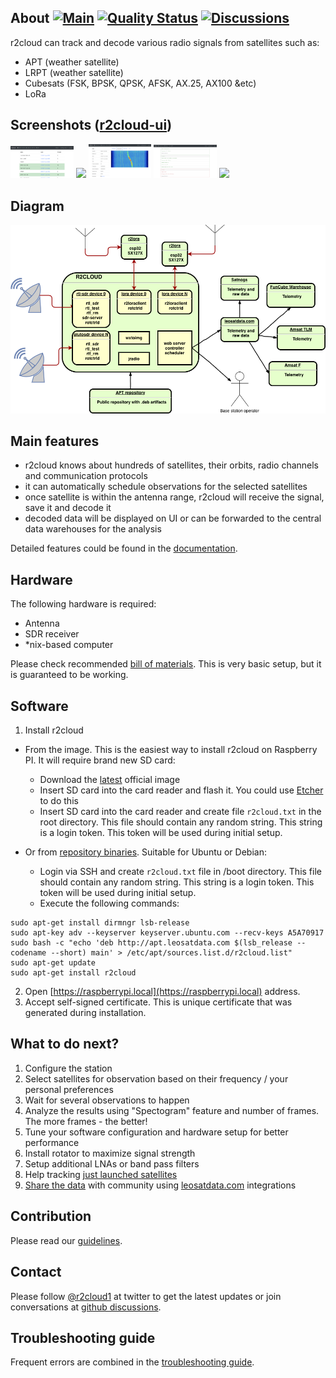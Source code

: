 ## About [![Main](https://github.com/dernasherbrezon/r2cloud/actions/workflows/build.yml/badge.svg)](https://github.com/dernasherbrezon/r2cloud/actions/workflows/build.yml) [![Quality Status](https://sonarcloud.io/api/project_badges/measure?project=ru.r2cloud%3Ar2cloud&metric=alert_status)](https://sonarcloud.io/dashboard?id=ru.r2cloud%3Ar2cloud) [![Discussions](https://img.shields.io/badge/discussions-chat-green)](https://github.com/dernasherbrezon/r2cloud/discussions)

r2cloud can track and decode various radio signals from satellites such as:

  - APT (weather satellite)
  - LRPT (weather satellite)
  - Cubesats (FSK, BPSK, QPSK, AFSK, AX.25, AX100 &etc)
  - LoRa
 
## Screenshots ([r2cloud-ui](https://github.com/dernasherbrezon/r2cloud-ui)) 

<img src="https://github.com/dernasherbrezon/r2cloud/raw/master/docs/screen1.png" width="20%">&nbsp;<img src="https://github.com/dernasherbrezon/r2cloud/raw/master/docs/screen2.png" width="20%">&nbsp;<img src="https://github.com/dernasherbrezon/r2cloud/raw/master/docs/screen3.png" width="20%">&nbsp;<img src="https://github.com/dernasherbrezon/r2cloud/raw/master/docs/screen4.png" width="20%">&nbsp;<img src="https://github.com/dernasherbrezon/r2cloud/raw/master/docs/screen5.png" width="18%">
 
## Diagram

![diagram](docs/diagram.png)

## Main features

 - r2cloud knows about hundreds of satellites, their orbits, radio channels and communication protocols
 - it can automatically schedule observations for the selected satellites
 - once satellite is within the antenna range, r2cloud will receive the signal, save it and decode it
 - decoded data will be displayed on UI or can be forwarded to the central data warehouses for the analysis

Detailed features could be found in the [documentation](https://github.com/dernasherbrezon/r2cloud/wiki/Features).

## Hardware

The following hardware is required:

 - Antenna
 - SDR receiver
 - *nix-based computer

Please check recommended [bill of materials](https://github.com/dernasherbrezon/r2cloud/wiki/Bill-of-materials). This is very basic setup, but it is guaranteed to be working.

## Software 

1. Install r2cloud
  - From the image. This is the easiest way to install r2cloud on Raspberry PI. It will require brand new SD card:
    - Download the [latest](http://apt.leosatdata.com/dist/image_2020-08-13-r2cloud-lite.zip) official image
    - Insert SD card into the card reader and flash it. You could use [Etcher](https://etcher.io) to do this
    - Insert SD card into the card reader and create file ```r2cloud.txt``` in the root directory. This file should contain any random string. This string is a login token. This token will be used during initial setup.
  
  - Or from [repository binaries](https://leosatdata.com/apt.html). Suitable for Ubuntu or Debian:
    - Login via SSH and create ```r2cloud.txt``` file in /boot directory. This file should contain any random string. This string is a login token. This token will be used during initial setup.
    - Execute the following commands:
```
sudo apt-get install dirmngr lsb-release
sudo apt-key adv --keyserver keyserver.ubuntu.com --recv-keys A5A70917
sudo bash -c "echo 'deb http://apt.leosatdata.com $(lsb_release --codename --short) main' > /etc/apt/sources.list.d/r2cloud.list"
sudo apt-get update
sudo apt-get install r2cloud
```
2. Open [https://raspberrypi.local](https://raspberrypi.local) address.
3. Accept self-signed certificate. This is unique certificate that was generated during installation.

## What to do next?

 1. Configure the station
 2. Select satellites for observation based on their frequency / your personal preferences
 3. Wait for several observations to happen
 4. Analyze the results using "Spectogram" feature and number of frames. The more frames - the better!
 5. Tune your software configuration and hardware setup for better performance
 6. Install rotator to maximize signal strength
 7. Setup additional LNAs or band pass filters 
 8. Help tracking [just launched satellites](https://github.com/dernasherbrezon/r2cloud/wiki/Tracking-newly-launched-satellites)
 9. [Share the data](https://github.com/dernasherbrezon/r2cloud/wiki/LEOSatData) with community using [leosatdata.com](https://leosatdata.com) integrations

## Contribution

Please read our [guidelines](https://github.com/dernasherbrezon/r2cloud/wiki/Contribution).

## Contact

Please follow [@r2cloud1](https://twitter.com/r2cloud1) at twitter to get the latest updates or join conversations at [github discussions](https://github.com/dernasherbrezon/r2cloud/discussions).

## Troubleshooting guide

Frequent errors are combined in the [troubleshooting guide](https://github.com/dernasherbrezon/r2cloud/wiki/Troubleshooting-guide).

